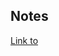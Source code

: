 ## Notes

[Link to]([https://google.ro](https://github.com/TonyDN98/web_camp/blob/main/M6_CSSBasics/m6_CSSBasicNotes.md))

